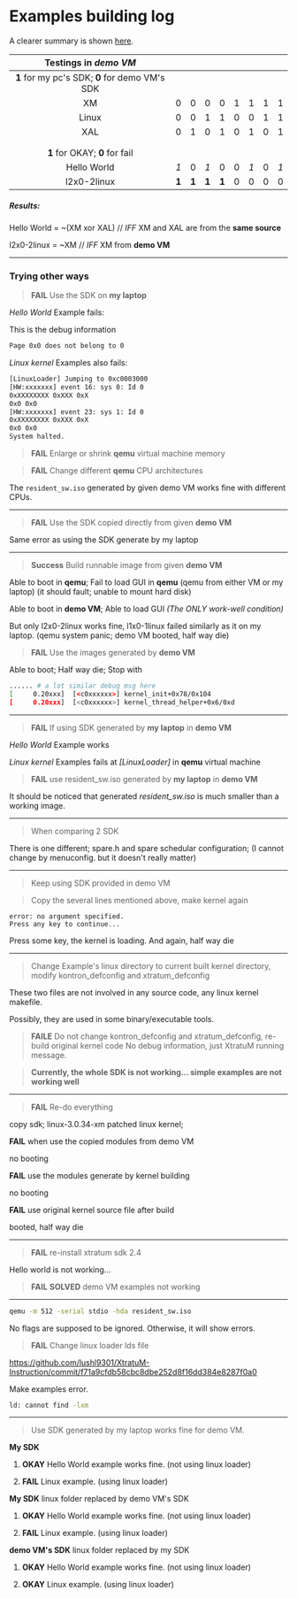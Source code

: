 # Examples building log

A clearer summary is shown [here](https://github.com/lushl9301/XtratuM-Instruction/blob/master/Problem%20Summary.md).


|              Testings in *demo VM*             |       |       |       |       |   |     |   |     |
|:----------------------------------------------:|:-----:|:-----:|:-----:|:-----:|:-:|:---:|:-:|:---:|
| **1** for my pc's SDK; **0** for demo VM's SDK |       |       |       |       |   |     |   |     |
|                       XM                       |   0   |   0   |   0   |   0   | 1 |  1  | 1 |  1  |
|                      Linux                     |   0   |   0   |   1   |   1   | 0 |  0  | 1 |  1  |
|                       XAL                      |   0   |   1   |   0   |   1   | 0 |  1  | 0 |  1  |
|                                                |       |       |       |       |   |     |   |     |
|                                                |       |       |       |       |   |     |   |     |
|         **1** for OKAY; **0** for fail         |       |       |       |       |   |     |   |     |
|                   Hello World                  |  *1*  |   0   |  *1*  |   0   | 0 | *1* | 0 | *1* |
|                   l2x0-2linux                  | **1** | **1** | **1** | **1** | 0 |  0  | 0 |  0  |

##### Results:

Hello World = ~(XM xor XAL) // *IFF* XM and XAL are from the **same source**

l2x0-2linux = ~XM // *IFF* XM from **demo VM**


----------------


### Trying other ways
> **FAIL** Use the SDK on **my laptop**

*Hello World* Example fails:

This is the debug information
```sh
Page 0x0 does not belong to 0
```

*Linux kernel* Examples also fails:

```sh
[LinuxLoader] Jumping to 0xc0003000
[HW:xxxxxxx] event 16: sys 0: Id 0
0xXXXXXXXX 0xXXX 0xX
0x0 0x0
[HW:xxxxxxx] event 23: sys 1: Id 0
0xXXXXXXXX 0xXXX 0xX
0x0 0x0
System halted.
```

> **FAIL** Enlarge or shrink **qemu** virtual machine memory

> **FAIL** Change different **qemu** CPU architectures

The ```resident_sw.iso``` generated by given demo VM works fine with different CPUs.


-------


> **FAIL** Use the SDK copied directly from given **demo VM**

Same error as using the SDK generate by my laptop


-------


> **Success** Build runnable image from given **demo VM**

Able to boot in **qemu**; Fail to load GUI in **qemu** (qemu from either VM or my laptop) (it should fault; unable to mount hard disk)

Able to boot in **demo VM**; Able to load GUI *(The ONLY work-well condition)*

But only l2x0-2linux works fine, l1x0-1linux failed similarly as it on my laptop. (qemu system panic; demo VM booted, half way die)

> **FAIL** Use the images generated by **demo VM**

Able to boot; Half way die; Stop with
```sh
...... # a lot similar debug msg here
[     0.20xxx]  [<c0xxxxxx>] kernel_init+0x78/0x104
[     0.20xxx]  [<c0xxxxxx>] kernel_thread_helper+0x6/0xd
```


-------


> **FAIL** If using SDK generated by **my laptop** in **demo VM**

*Hello World* Example works

*Linux kernel* Examples fails at *\[LinuxLoader\]* in **qemu** virtual machine

> **FAIL** use resident_sw.iso generated by **my laptop** in **demo VM**

It should be noticed that generated *resident_sw.iso* is much smaller than a working image.


-------


> When comparing 2 SDK

There is one different; spare.h and spare schedular configuration; (I cannot change by menuconfig. but it doesn't really matter)


-------


> Keep using SDK provided in demo VM

> Copy the several lines mentioned above, make kernel again

```
error: no argument specified.
Press any key to continue...
```

Press some key, the kernel is loading. And again, half way die


-------


> Change Example's linux directory to current built kernel directory, modify kontron_defconfig and xtratum_defconfig

These two files are not involved in any source code, any linux kernel makefile.

Possibly, they are used in some binary/executable tools.

> **FAILE** Do not change kontron_defconfig and xtratum_defconfig, re-build original kernel code
No debug information, just XtratuM running message.


> **Currently, the whole SDK is not working... simple examples are not working well**


-------


> **FAIL** Re-do everything

copy sdk; linux-3.0.34-xm patched linux kernel;

**FAIL** when use the copied modules from demo VM

no booting

**FAIL** use the modules generate by kernel building

no booting

**FAIL** use original kernel source file after build

booted, half way die


-------


> **FAIL** re-install xtratum sdk 2.4

Hello world is not working...

> **FAIL** **SOLVED** demo VM examples not working


-------


```sh
qemu -m 512 -serial stdio -hda resident_sw.iso
```
No flags are supposed to be ignored. Otherwise, it will show errors.

> **FAIL** Change linux loader lds file

https://github.com/lushl9301/XtratuM-Instruction/commit/f71a9cfdb58cbc8dbe252d8f16dd384e8287f0a0

Make examples error.

```sh
ld: cannot find -lxm
```

-------


> Use SDK generated by my laptop works fine for demo VM.

**My SDK**

1. **OKAY** Hello World example works fine. (not using linux loader)

2. **FAIL** Linux example. (using linux loader)

**My SDK** linux folder replaced by demo VM's SDK

1. **OKAY** Hello World example works fine. (not using linux loader)

2. **FAIL** Linux example. (using linux loader)

**demo VM's SDK** linux folder replaced by my SDK

1. **OKAY** Hello World example works fine. (not using linux loader)

2. **OKAY** Linux example. (using linux loader)
